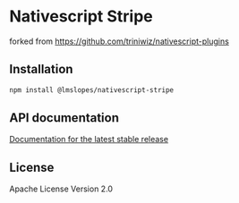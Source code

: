 # Nativescript Stripe

forked from https://github.com/triniwiz/nativescript-plugins

## Installation

```bash
npm install @lmslopes/nativescript-stripe
```

## API documentation

[Documentation for the latest stable release](https://triniwiz.github.io/nativescript-plugins/api-reference/stripe.html)

## License

Apache License Version 2.0
